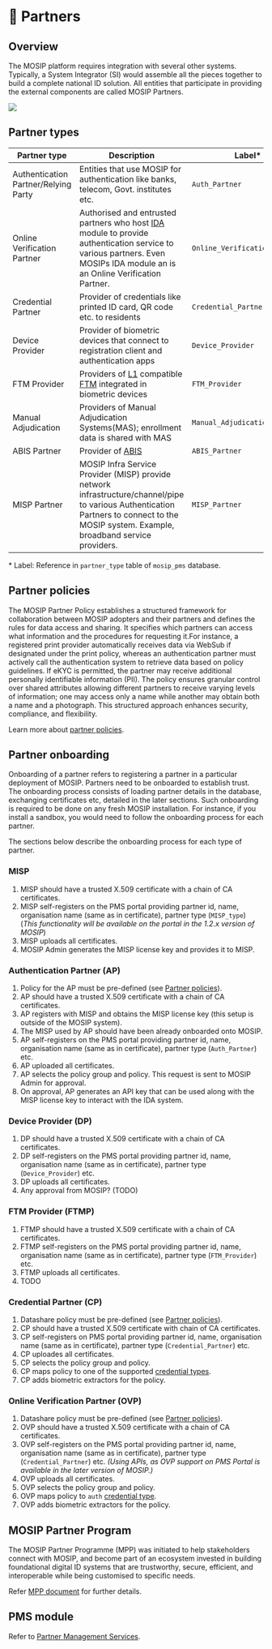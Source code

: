 # 👫 Partners

## Overview

The MOSIP platform requires integration with several other systems. Typically, a System Integrator (SI) would assemble all the pieces together to build a complete national ID solution. All entities that participate in providing the external components are called MOSIP Partners.

![](.gitbook/assets/mosip-ecosystem.jpg)

## Partner types

| Partner type                         | Description                                                                                                                                                                                       | Label\*                       |
| ------------------------------------ | ------------------------------------------------------------------------------------------------------------------------------------------------------------------------------------------------- | ----------------------------- |
| Authentication Partner/Relying Party | Entities that use MOSIP for authentication like banks, telecom, Govt. institutes etc.                                                                                                             | `Auth_Partner`                |
| Online Verification Partner          | Authorised and entrusted partners who host [IDA](id-authentication.md) module to provide authentication service to various partners. Even MOSIPs IDA module an is an Online Verification Partner. | `Online_Verification_Partner` |
| Credential Partner                   | Provider of credentials like printed ID card, QR code etc. to residents                                                                                                                           | `Credential_Partner`          |
| Device Provider                      | Provider of biometric devices that connect to registration client and authentication apps                                                                                                         | `Device_Provider`             |
| FTM Provider                         | Providers of [L1](biometrics/biometric-devices.md#l1) compatible [FTM](biometrics/ftm.md) integrated in biometric devices                                                                         | `FTM_Provider`                |
| Manual Adjudication                  | Providers of Manual Adjudication Systems(MAS); enrollment data is shared with MAS                                                                                                                 | `Manual_Adjudication`         |
| ABIS Partner                         | Provider of [ABIS](biometrics/abis.md)                                                                                                                                                            | `ABIS_Partner`                |
| MISP Partner                         | MOSIP Infra Service Provider (MISP) provide network infrastructure/channel/pipe to various Authentication Partners to connect to the MOSIP system. Example, broadband service providers.          | `MISP_Partner`                |

\* Label: Reference in `partner_type` table of `mosip_pms` database.

## Partner policies

The MOSIP Partner Policy establishes a structured framework for collaboration between MOSIP adopters and their partners and defines the rules for data access and sharing. 
It specifies which partners can access what information and the procedures for requesting it.For instance, a registered print provider automatically receives data via WebSub if designated under the print policy, whereas an authentication partner must actively call the authentication system to retrieve data based on policy guidelines. 
If eKYC is permitted, the partner may receive additional personally identifiable information (PII). 
The policy ensures granular control over shared attributes allowing different partners to receive varying levels of information; one may access only a name while another may obtain both a name and a photograph.
This structured approach enhances security, compliance, and flexibility.

Learn more about [partner policies](https://docs.mosip.io/1.2.0/modules/partner-management-services/pms-revamp/functional-overview/auth-partner/end-user-guide#creating-policy-group-and-policy).


## Partner onboarding

Onboarding of a partner refers to registering a partner in a particular deployment of MOSIP. Partners need to be onboarded to establish trust. The onboarding process consists of loading partner details in the database, exchanging certificates etc, detailed in the later sections. Such onboarding is required to be done on any fresh MOSIP installation. For instance, if you install a sandbox, you would need to follow the onboarding process for each partner.

The sections below describe the onboarding process for each type of partner.

### MISP

1. MISP should have a trusted X.509 certificate with a chain of CA certificates.
2. MISP self-registers on the PMS portal providing partner id, name, organisation name (same as in certificate), partner type (`MISP_type`) (_This functionality will be available on the portal in the 1.2.x version of MOSIP_)
3. MISP uploads all certificates.
4. MOSIP Admin generates the MISP license key and provides it to MISP.

### Authentication Partner (AP)

1. Policy for the AP must be pre-defined (see [Partner policies](partners.md#partner-policies)).
2. AP should have a trusted X.509 certificate with a chain of CA certificates.
3. AP registers with MISP and obtains the MISP license key (this setup is outside of the MOSIP system).
4. The MISP used by AP should have been already onboarded onto MOSIP.
5. AP self-registers on the PMS portal providing partner id, name, organisation name (same as in certificate), partner type (`Auth_Partner`) etc.
6. AP uploaded all certificates.
7. AP selects the policy group and policy. This request is sent to MOSIP Admin for approval.
8. On approval, AP generates an API key that can be used along with the MISP license key to interact with the IDA system.

### Device Provider (DP)

1. DP should have a trusted X.509 certificate with a chain of CA certificates.
2. DP self-registers on the PMS portal providing partner id, name, organisation name (same as in certificate), partner type (`Device_Provider`) etc.
3. DP uploads all certificates.
4. Any approval from MOSIP? (TODO)

### FTM Provider (FTMP)

1. FTMP should have a trusted X.509 certificate with a chain of CA certificates.
2. FTMP self-registers on the PMS portal providing partner id, name, organisation name (same as in certificate), partner type (`FTM_Provider`) etc.
3. FTMP uploads all certificates.
4. TODO

### Credential Partner (CP)

1. Datashare policy must be pre-defined (see [Partner policies](partners.md#partner-policies)).
2. CP should have a trusted X.509 certificate with chain of CA certificates.
3. CP self-registers on PMS portal providing partner id, name, organisation name (same as in certificate), partner type (`Credential_Partner`) etc.
4. CP uploades all certificates.
5. CP selects the policy group and policy.
6. CP maps policy to one of the supported [credential types](https://github.com/mosip/id-repository/tree/release-1.2.0/id-repository/credential-service).
7. CP adds biometric extractors for the policy.

### Online Verification Partner (OVP)

1. Datashare policy must be pre-defined (see [Partner policies](partners.md#partner-policies)).
2. OVP should have a trusted X.509 certificate with a chain of CA certificates.
3. OVP self-registers on the PMS portal providing partner id, name, organisation name (same as in certificate), partner type (`Credential_Partner`) etc. _(Using APIs, as OVP support on PMS Portal is available in the later version of MOSIP.)_
4. OVP uploads all certificates.
5. OVP selects the policy group and policy.
6. OVP maps policy to `auth` [credential type](https://github.com/mosip/id-repository/tree/release-1.2.0/id-repository/credential-service).
7. OVP adds biometric extractors for the policy.

## MOSIP Partner Program

The MOSIP Partner Programme (MPP) was initiated to help stakeholders connect with MOSIP, and become part of an ecosystem invested in building foundational digital ID systems that are trustworthy, secure, efficient, and interoperable while being customised to specific needs.

Refer [MPP document](https://mosip.io/program_partner/MOSIP-Partner-Programme-Revised.pdf) for further details.

## PMS module

Refer to [Partner Management Services](modules/partner-management-services/).

